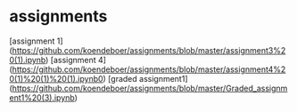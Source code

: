 # assignments
[assignment 1] (https://github.com/koendeboer/assignments/blob/master/assignment3%20(1).ipynb)
[assignment 4] (https://github.com/koendeboer/assignments/blob/master/assignment4%20(1)%20(1)%20(1).ipynb0)
[graded assignment1] (https://github.com/koendeboer/assignments/blob/master/Graded_assignment1%20(3).ipynb)
